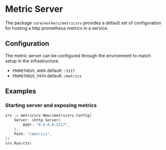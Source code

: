 # Metric Server
The package `core/workers/metricsrv` provides a default set of configuration for hosting a http prometheus metrics in a service.

## Configuration
The metric server can be configured through the environment to match setup in the infrastructure.

- `PROMETHEUS_ADDR` default: `:5117`
- `PROMETHEUS_PATH` default: `/metrics`

## Examples

### Starting server and exposing metrics

```go
srv := metricsrv.New(&metricsrv.Config{
    Server: &http.Server{
        Addr: "0.0.0.0:5117",
    },
    Path: "/metrics",
})
srv.Run(ctx)
```
